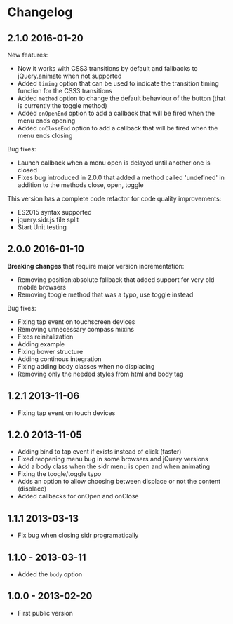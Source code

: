 # Changelog

## 2.1.0 2016-01-20

New features:
- Now it works with CSS3 transitions by default and fallbacks to jQuery.animate when not supported
- Added `timing` option that can be used to indicate the transition timing function for the CSS3 transitions
- Added `method` option to change the default behaviour of the button (that is currently the toggle method)
- Added `onOpenEnd` option to add a callback that will be fired when the menu ends opening
- Added `onCloseEnd` option to add a callback that will be fired when the menu ends closing

Bug fixes:
- Launch callback when a menu open is delayed until another one is closed
- Fixes bug introduced in 2.0.0 that added a method called 'undefined' in addition to the methods close, open, toggle

This version has a complete code refactor for code quality improvements:
- ES2015 syntax supported
- jquery.sidr.js file split
- Start Unit testing

## 2.0.0 2016-01-10

**Breaking changes** that require major version incrementation:

- Removing position:absolute fallback that added support for very old mobile browsers
- Removing toogle method that was a typo, use toggle instead

Bug fixes:

- Fixing tap event on touchscreen devices
- Removing unnecessary compass mixins
- Fixes reinitalization
- Adding example
- Fixing bower structure
- Adding continous integration
- Fixing adding body classes when no displacing
- Removing only the needed styles from html and body tag

## 1.2.1 2013-11-06

- Fixing tap event on touch devices

## 1.2.0 2013-11-05

- Adding bind to tap event if exists instead of click    (faster)
- Fixed reopening menu bug in some browsers and jQuery versions
- Add a body class when the sidr menu is open and when animating
- Fixing the toogle/toggle typo
- Adds an option to allow choosing between displace or not the content (displace)
- Added callbacks for onOpen and onClose

## 1.1.1 2013-03-13

- Fix bug when closing sidr programatically

## 1.1.0 - 2013-03-11

- Added the `body` option

## 1.0.0 - 2013-02-20

- First public version
